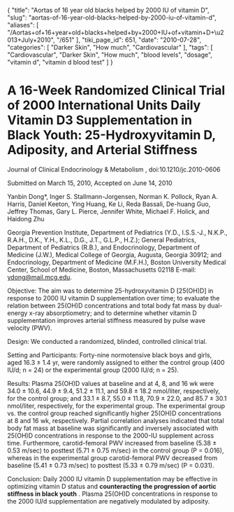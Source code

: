 {
    "title": "Aortas of 16 year old blacks helped by 2000 IU of vitamin D",
    "slug": "aortas-of-16-year-old-blacks-helped-by-2000-iu-of-vitamin-d",
    "aliases": [
        "/Aortas+of+16+year+old+blacks+helped+by+2000+IU+of+vitamin+D+\u2013+July+2010",
        "/651"
    ],
    "tiki_page_id": 651,
    "date": "2010-07-28",
    "categories": [
        "Darker Skin",
        "How much",
        "Cardiovascular"
    ],
    "tags": [
        "Cardiovascular",
        "Darker Skin",
        "How much",
        "blood levels",
        "dosage",
        "vitamin d",
        "vitamin d blood test"
    ]
}


# A 16-Week Randomized Clinical Trial of 2000 International Units Daily Vitamin D3 Supplementation in Black Youth: 25-Hydroxyvitamin D, Adiposity, and Arterial Stiffness

Journal of Clinical Endocrinology & Metabolism , doi:10.1210/jc.2010-0606

Submitted on March 15, 2010, Accepted on June 14, 2010

Yanbin Dong*, Inger S. Stallmann-Jorgensen, Norman K. Pollock, Ryan A. Harris, Daniel Keeton, Ying Huang, Ke Li, Reda Bassali, De-huang Guo, Jeffrey Thomas, Gary L. Pierce, Jennifer White, Michael F. Holick, and Haidong Zhu

Georgia Prevention Institute, Department of Pediatrics (Y.D., I.S.S.-J., N.K.P., R.A.H., D.K., Y.H., K.L., D.G., J.T., G.L.P., H.Z.); General Pediatrics, Department of Pediatrics (R.B.), and Endocrinology, Department of Medicine (J.W.), Medical College of Georgia, Augusta, Georgia 30912; and Endocrinology, Department of Medicine (M.F.H.), Boston University Medical Center, School of Medicine, Boston, Massachusetts 02118   E-mail: ydong@mail.mcg.edu.

Objective: The aim was to determine 25-hydroxyvitamin D <span>[25(OH)D]</span> in response to 2000 IU vitamin D supplementation over time; to evaluate the relation between 25(OH)D concentrations and total body fat mass by dual-energy x-ray absorptiometry; and to determine whether vitamin D supplementation improves arterial stiffness measured by pulse wave velocity (PWV).

Design: We conducted a randomized, blinded, controlled clinical trial.

Setting and Participants: Forty-nine normotensive black boys and girls, aged 16.3 ± 1.4 yr, were randomly assigned to either the control group (400 IU/d; n = 24) or the experimental group (2000 IU/d; n = 25).

Results: Plasma 25(OH)D values at baseline and at 4, 8, and 16 wk were 34.0 ± 10.6, 44.9 ± 9.4, 51.2 ± 11.1, and 59.8 ± 18.2 nmol/liter, respectively, for the control group; and 33.1 ± 8.7, 55.0 ± 11.8, 70.9 ± 22.0, and 85.7 ± 30.1 nmol/liter, respectively, for the experimental group. The experimental group vs. the control group reached significantly higher 25(OH)D concentrations at 8 and 16 wk, respectively. Partial correlation analyses indicated that total body fat mass at baseline was significantly and inversely associated with 25(OH)D concentrations in response to the 2000-IU supplement across time. Furthermore, carotid-femoral PWV increased from baseline (5.38 ± 0.53 m/sec) to posttest (5.71 ± 0.75 m/sec) in the control group (P = 0.016), whereas in the experimental group carotid-femoral PWV decreased from baseline (5.41 ± 0.73 m/sec) to posttest (5.33 ± 0.79 m/sec) (P = 0.031).

Conclusion: Daily 2000 IU vitamin D supplementation may be effective in optimizing vitamin D status and  **counteracting the progression of aortic stiffness in black youth** . Plasma 25(OH)D concentrations in response to the 2000 IU/d supplementation are negatively modulated by adiposity.